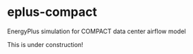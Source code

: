 # eplus-compact
EnergyPlus simulation for COMPACT data center airflow model

This is under construction!
